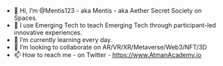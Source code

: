 - 👋 Hi, I’m @Mentis123 - aka Mentis - aka Aether Secret Society on Spaces.
- 👀 I use Emerging Tech to teach Emerging Tech through participant-led innovative experiences.
- 🌱 I’m currently learning every day.
- 💞️ I’m looking to collaborate on AR/VR/XR/Metaverse/Web3/NFT/3D
- 📫 How to reach me - on Twitter - https://www.AtmanAcademy.io

<!---
Mentis123/Mentis123 is a ✨ special ✨ repository because its `README.md` (this file) appears on your GitHub profile.
You can click the Preview link to take a look at your changes.
--->
